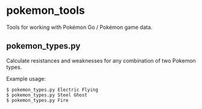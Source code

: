 # pokemon_tools

Tools for working with Pokémon Go / Pokémon game data.

## pokemon_types.py

Calculate resistances and weaknesses for any combination of two Pokemon types.

Example usage:

```
$ pokemon_types.py Electric Flying
$ pokemon_types.py Steel Ghost
$ pokemon_types.py Fire
```
